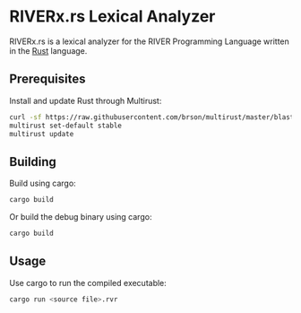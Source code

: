 # RIVERx.rs Lexical Analyzer

RIVERx.rs is a lexical analyzer for the RIVER Programming Language written in the
[Rust](https://github.com/rust-lang/rust) language.

## Prerequisites

Install and update Rust through Multirust:
``` sh
curl -sf https://raw.githubusercontent.com/brson/multirust/master/blastoff.sh | sh
multirust set-default stable
multirust update
```
## Building

Build using cargo:
``` sh
cargo build
```

Or build the debug binary using cargo:
``` sh
cargo build
```

## Usage

Use cargo to run the compiled executable:
``` sh
cargo run <source file>.rvr
```

